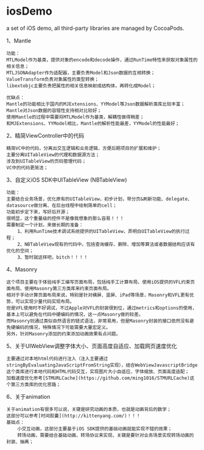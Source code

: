 # iosDemo
a set of iOS demo, all third-party libraries are managed by CocoaPods.

1、Mantle

	功能：
	MTLModel作为基类，提供对象的encode和decode操作，通过RunTime特性来获取对象属性的相关信息；
	MTLJSONAdapter作为适配器，主要负责Model和Json数据的互相转换；
	ValueTransform负责对象属性的类型转换；
	libextobjc主要负责把属性的相关信息映射成结构体，再转化成Model；
	
	优缺点：
	Mantle的功能相比于国内的MJExtensions、YYModel等Json数据解析类库比较丰富；
	Mantle对Json数据的容错性支持相对比较好；
	使用Mantle的过程中需要将MTLModel作为基类，解耦性做得稍差；
	和MJExtensions、YYModel相比，Mantle的解析性能最差，YYModel的性能最好；

2、精简ViewController中的代码
	
	精简VC中的代码，分离出交互逻辑和业务逻辑，方便后期项目的扩展和维护；
	主要分离UITableView的代理和数据源方法；
	涉及到UITableView的页码管理代码；
	VC中的代码更简洁；

3、自定义iOS SDK中UITableView (NBTableView)
	
	功能：
	主要结合业务场景，优化原有的UITableView，初步计划，带分页&刷新功能、delegate、datasource做分离、在后台线程中绘制简单的cell；
	功能初步定下来，写好后开源；
	很明显，这个重量级的控件不是像我想象的那么容易！！！
	需要制定一个计划，来做长期的准备：
		1、利用RunTime技术调试系统提供的UITableView，弄明白UITableView的执行过程；
		2、NBTableView现有的代码中，包括查询缓存、删除、增加等算法或者数据结构应该有优化的空间；
		3、暂时就这样吧，bitch！！！！

4、Masonry
	
	这个项目主要在于体验纯手工编写页面布局，包括纯手工计算布局、使用iOS提供的VFL约束页面布局、使用Masonry第三方类库来约束页面布局。
	相对于手动计算页面布局来说，特别是针对横屏、竖屏、iPad等场景，Masonry和VFL更有优势，可以实现少量代码实现布局。
	但是VFL使用时不好调试，不过Apple对VFL的封装很到位，通过metrics和options的使用，基本上可以避免在代码中硬编码的情况，这一点Masonry做的较差。
	而Masonry则通过类似自然语言的链式语法，非常易用，但是Masonry封装的接口依然没有避免硬编码的情况，特殊情况下可能需要大量宏定义。
	另外，针对Masonry添加的约束添加动画效果有点问题。

5、关于UIWebView调整字体大小、页面高度自适应、加载网页速度优化

	主要通过对本地html代码进行注入（注入主要通过stringByEvaluatingJavaScriptFromString实现），结合WebViewJavascriptBridge这个类库进行本地代码和HTML代码交互，实现图片大小自适应、字体缩放、页面高度适配；
	加载速度优化参考[STMURLCache](https://github.com/ming1016/STMURLCache)这个第三方类库的优化思路；

6、关于animation

	关于animation有很多可以说，关键是研究动画的本质，也就是动画背后的数学；
	这部分可以参考[时间胶囊](http://kittenyang.com/)！！！
	基础点：
		小交互动画，这部分主要基于iOS SDK提供的基础动画就能实现不错的效果；
		转场动画，需要结合基础动画、转场协议来实现，关键是要针对业务场景实现转场动画的封装、抽离；
	
